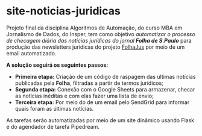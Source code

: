 # site-noticias-juridicas

Projeto final da disciplina Algoritmos de Automação, do curso MBA em Jornalismo de Dados, do Insper, tem como objetivo *automatizar o processo de checagem diária das notícias jurídicas do jornal **Folha de S.Paulo*** para produção das newsletters jurídicas do projeto [FolhaJus](https://www1.folha.uol.com.br/poder/folhajus/) por meio de um email automatizado.


**A solução seguirá os seguintes passos:**


* **Primeira etapa:** Criação de um código de raspagem das últimas notícias publicadas pela **Folha**, filtradas a partir de termos jurídicos;
* **Segunda etapa:** Conexão com o Google Sheets para armazenar, checar as notícias inéditas e com elas fazer uma lista de envio;
* **Terceira etapa:** Por meio do  de um email pelo SendGrid para informar quais foram as últimas notícias.

As tarefas serão automatizadas por meio de um site dinâmico usando Flask e do agendador de tarefa Pipedream.
